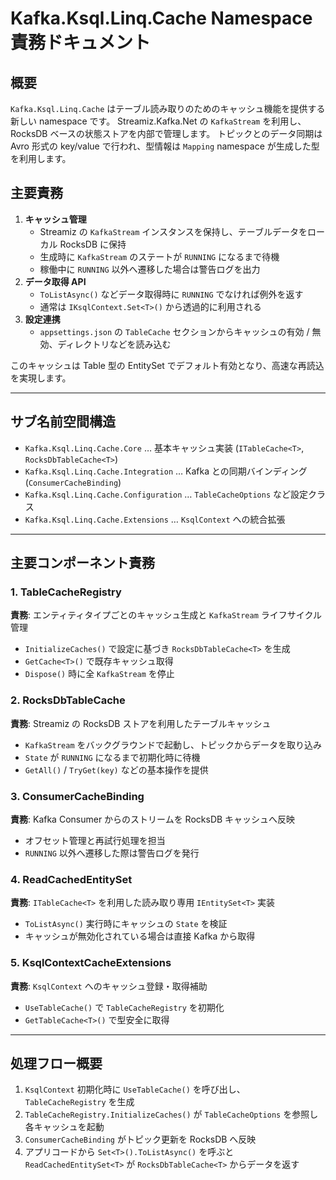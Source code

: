 # Kafka.Ksql.Linq.Cache Namespace 責務ドキュメント

## 概要
`Kafka.Ksql.Linq.Cache` はテーブル読み取りのためのキャッシュ機能を提供する新しい namespace です。
Streamiz.Kafka.Net の `KafkaStream` を利用し、RocksDB ベースの状態ストアを内部で管理します。
トピックとのデータ同期は Avro 形式の key/value で行われ、型情報は `Mapping` namespace が生成した型を利用します。

## 主要責務
1. **キャッシュ管理**
   - Streamiz の `KafkaStream` インスタンスを保持し、テーブルデータをローカル RocksDB に保持
   - 生成時に `KafkaStream` のステートが `RUNNING` になるまで待機
   - 稼働中に `RUNNING` 以外へ遷移した場合は警告ログを出力
2. **データ取得 API**
   - `ToListAsync()` などデータ取得時に `RUNNING` でなければ例外を返す
   - 通常は `IKsqlContext.Set<T>()` から透過的に利用される
3. **設定連携**
   - `appsettings.json` の `TableCache` セクションからキャッシュの有効 / 無効、ディレクトリなどを読み込む

このキャッシュは Table 型の EntitySet でデフォルト有効となり、高速な再読込を実現します。

---

## サブ名前空間構造

- `Kafka.Ksql.Linq.Cache.Core` … 基本キャッシュ実装 (`ITableCache<T>`, `RocksDbTableCache<T>`)
- `Kafka.Ksql.Linq.Cache.Integration` … Kafka との同期バインディング (`ConsumerCacheBinding`)
- `Kafka.Ksql.Linq.Cache.Configuration` … `TableCacheOptions` など設定クラス
- `Kafka.Ksql.Linq.Cache.Extensions` … `KsqlContext` への統合拡張

---

## 主要コンポーネント責務

### 1. TableCacheRegistry
**責務**: エンティティタイプごとのキャッシュ生成と `KafkaStream` ライフサイクル管理
- `InitializeCaches()` で設定に基づき `RocksDbTableCache<T>` を生成
- `GetCache<T>()` で既存キャッシュ取得
- `Dispose()` 時に全 `KafkaStream` を停止

### 2. RocksDbTableCache<T>
**責務**: Streamiz の RocksDB ストアを利用したテーブルキャッシュ
- `KafkaStream` をバックグラウンドで起動し、トピックからデータを取り込み
- `State` が `RUNNING` になるまで初期化時に待機
- `GetAll()` / `TryGet(key)` などの基本操作を提供

### 3. ConsumerCacheBinding
**責務**: Kafka Consumer からのストリームを RocksDB キャッシュへ反映
- オフセット管理と再試行処理を担当
- `RUNNING` 以外へ遷移した際は警告ログを発行

### 4. ReadCachedEntitySet<T>
**責務**: `ITableCache<T>` を利用した読み取り専用 `IEntitySet<T>` 実装
- `ToListAsync()` 実行時にキャッシュの `State` を検証
- キャッシュが無効化されている場合は直接 Kafka から取得

### 5. KsqlContextCacheExtensions
**責務**: `KsqlContext` へのキャッシュ登録・取得補助
- `UseTableCache()` で `TableCacheRegistry` を初期化
- `GetTableCache<T>()` で型安全に取得

---

## 処理フロー概要

1. `KsqlContext` 初期化時に `UseTableCache()` を呼び出し、`TableCacheRegistry` を生成
2. `TableCacheRegistry.InitializeCaches()` が `TableCacheOptions` を参照し各キャッシュを起動
3. `ConsumerCacheBinding` がトピック更新を RocksDB へ反映
4. アプリコードから `Set<T>().ToListAsync()` を呼ぶと `ReadCachedEntitySet<T>` が `RocksDbTableCache<T>` からデータを返す

